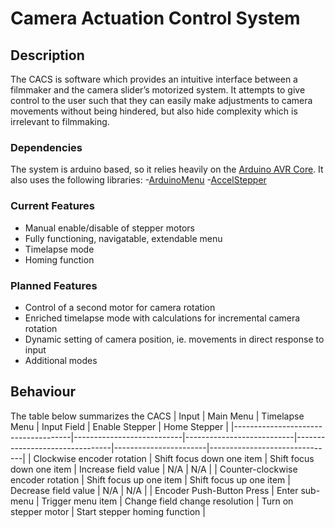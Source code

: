 # Camera Actuation Control System
## Description
The CACS is software which provides an intuitive interface between a filmmaker and the camera slider’s motorized system. It attempts to give control to the user such that they can easily make adjustments to camera movements without being hindered, but also hide complexity which is irrelevant to filmmaking.

### Dependencies
The system is arduino based, so it relies heavily on the [Arduino AVR Core](https://github.com/arduino/ArduinoCore-avr).
It also uses the following libraries:
-[ArduinoMenu](https://github.com/neu-rah/ArduinoMenu)
-[AccelStepper](https://www.airspayce.com/mikem/arduino/AccelStepper/)

### Current Features
- Manual enable/disable of stepper motors
- Fully functioning, navigatable, extendable menu
- Timelapse mode
- Homing function

### Planned Features
- Control of a second motor for camera rotation
- Enriched timelapse mode with calculations for incremental camera rotation
- Dynamic setting of camera position, ie. movements in direct response to input
- Additional modes

## Behaviour
The table below summarizes the CACS
| Input                               | Main Menu                 | Timelapse Menu            | Input Field                    | Enable Stepper        | Home Stepper                  |
|-------------------------------------|---------------------------|---------------------------|--------------------------------|-----------------------|-------------------------------|
| Clockwise encoder rotation          | Shift focus down one item | Shift focus down one item | Increase field value           | N/A                   | N/A                           |
| Counter-clockwise encoder rotation  | Shift focus up one item   | Shift focus up one item   | Decrease field value           | N/A                   | N/A                           |
| Encoder Push-Button Press           | Enter sub-menu            | Trigger menu item         | Change field change resolution | Turn on stepper motor | Start stepper homing function |
